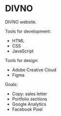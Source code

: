 # DIVNO

DIVNO website.

Tools for development: 
- HTML
- CSS
- JavaScript

Tools for design:
- Adobe Creative Cloud
- Figma

Goals:
- Copy: sales letter
- Portfolio sections
- Google Analytics
- Facebook Pixel

